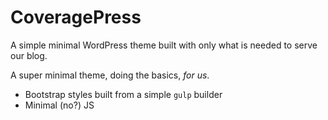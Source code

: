 CoveragePress
=============

A simple minimal WordPress theme built with only what is needed to serve our blog.

A super minimal theme, doing the basics, _for us_.

* Bootstrap styles built from a simple `gulp` builder
* Minimal (no?) JS
